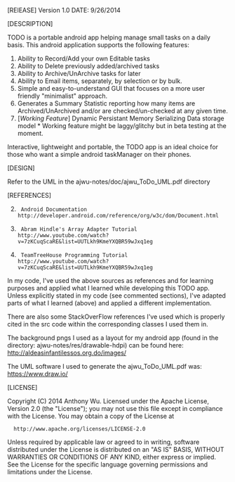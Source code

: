 [RElEASE] Version 1.0 DATE: 9/26/2014

[DESCRIPTION] 

TODO is a portable android app helping manage small tasks on a daily basis. This android application supports the following features:

1. Ability to Record/Add your own Editable tasks 
2. Ability to Delete previously added/archived tasks
3. Ability to Archive/UnArchive tasks for later
4. Ability to Email items, separately, by selection or by bulk. 
5. Simple and easy-to-understand GUI that focuses on a more user friendly "minimalist" approach.  
6. Generates a Summary Statistic reporting how many items are Archived/UnArchived and/or are checked/un-checked at any given time.  
6. [*Working Feature*] Dynamic Persistant Memory Serializing Data storage model * Working feature might be laggy/glitchy but in beta testing at the moment.  

Interactive, lightweight and portable, the TODO app is an ideal choice for those who want a simple android taskManager on their phones.   

[DESIGN]

Refer to the UML in the ajwu-notes/doc/ajwu_ToDo_UML.pdf directory 

[REFERENCES]

2.      Android Documentation     http://developer.android.com/reference/org/w3c/dom/Document.html
3.      Abram Hindle's Array Adapter Tutorial     http://www.youtube.com/watch?v=7zKCuqScaRE&list=UUTLkh9KmeYXQBR59wJxq1eg
3.      TeamTreeHouse Programming Tutorial    http://www.youtube.com/watch?v=7zKCuqScaRE&list=UUTLkh9KmeYXQBR59wJxq1eg

In my code, I've used the above sources as references and for learning purposes and applied what I learned while developing this TODO app. Unless explicitly stated in my code (see commented sections), I've adapted parts of what I learned (above) and applied a different implementation. 

There are also some StackOverFlow references I've used which is properly cited in the src code within the corresponding classes I used them in.  

The background pngs I used as a layout for my android app (found in the directory: 
ajwu-notes/res/drawable-hdpi) can be found here: http://aldeasinfantilessos.org.do/images/

The UML software I used to generate the ajwu_ToDo_UML.pdf was: https://www.draw.io/ 

[LICENSE]

Copyright (C) 2014 Anthony Wu.
Licensed under the Apache License, Version 2.0 (the "License");
you may not use this file except in compliance with the License.
You may obtain a copy of the License at

      http://www.apache.org/licenses/LICENSE-2.0
 
  Unless required by applicable law or agreed to in writing, software
  distributed under the License is distributed on an "AS IS" BASIS,
  WITHOUT WARRANTIES OR CONDITIONS OF ANY KIND, either express or implied.
  See the License for the specific language governing permissions and
  limitations under the License.